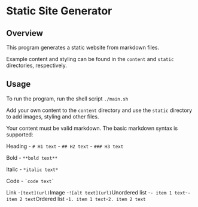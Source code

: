 # Static Site Generator

## Overview

This program generates a static website from markdown files.

Example content and styling can be found in the `content` and `static` directories, respectively.

## Usage

To run the program, run the shell script `./main.sh`

Add your own content to the `content` directory and use the `static` directory to add images, styling and other files.

Your content must be valid markdown. The basic markdown syntax is supported:

Heading - `# H1 text` - `## H2 text` - `### H3 text`

Bold - `**bold text**`

Italic - `*italic text*`

Code - `` `code text` ``

Link -`[text](url)`Image -`![alt text](url)`Unordered list -`- item 1 text`-`- item 2 text`Ordered list -`1. item 1 text`-`2. item 2 text`

